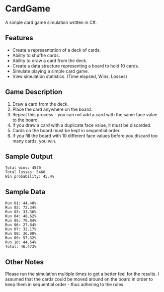 # CardGame
A simple card game simulation written in C#.
## Features
- Create a representation of a deck of cards.
- Ability to shuffle cards.
- Ability to draw a card from the deck.
- Create a data structure representing a board to hold 10 cards.
- Simulate playing a simple card game.
- View simulation statistics. (Time elapsed, Wins, Losses)
## Game Description
1. Draw a card from the deck.
2. Place the card anywhere on the board.
3. Repeat this process - you can not add a card with the same face value to the board.
4. If you draw a card with a duplicate face value, it must be discarded.
5. Cards on the board must be kept in sequential order.
6. If you fill the board with 10 different face values before you discard too many cards, you win.
## Sample Output
```Total time: 215 milliseconds
Total wins: 4540
Total losses: 5460
Win probability: 45.4%
```
## Sample Data
```
Run 01: 44.40%
Run 02: 72.34%
Run 03: 33.36%
Run 04: 48.62%
Run 05: 70.84%
Run 06: 27.84%
Run 07: 32.17%
Run 08: 36.00%
Run 09: 57.32%
Run 10: 44.54%
Total: 46.473%
```
## Other Notes
Please run the simulation multiple times to get a better feel for the results. I assumed that the cards could be moved around on the board in order to keep them in sequential order - thus adhering to the rules.
